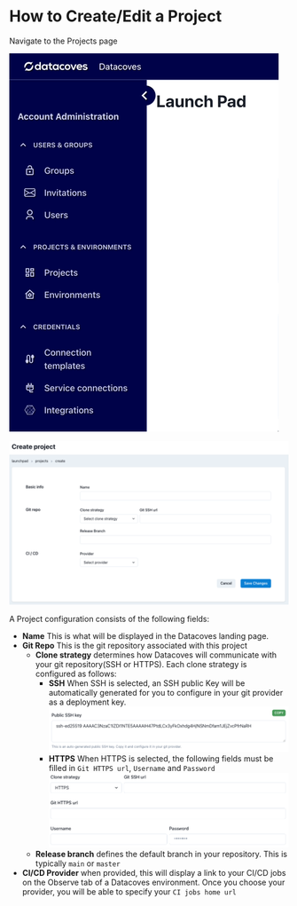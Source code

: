 # How to Create/Edit a Project
Navigate to the Projects page

![Projects Page](./assets/menu_projects.gif)

![Projects Create or Edit Page](./assets/projects_editnew_page.png)

A Project configuration consists of the following fields:
- **Name** This is what will be displayed in the Datacoves landing page.
- **Git Repo** This is the git repository associated with this project
    - **Clone strategy** determines how Datacoves will communicate with your git repository(SSH or HTTPS). Each clone strategy is configured as follows:
        - **SSH** When SSH is selected, an SSH public Key will be automatically generated for you to configure in your git provider as a deployment key.
        ![Repo SSH Key](./assets/projects_ssh_key.png)
        - **HTTPS** When HTTPS is selected, the following fields must be filled in `Git HTTPS url`, `Username` and `Password`
        ![Repo User Password Prompt](./assets/projects_https_data.png)
    - **Release branch** defines the default branch in your repository. This is typically `main` or `master`
- **CI/CD Provider** when provided, this will display a link to your CI/CD jobs on the Observe tab of a Datacoves environment. Once you choose your provider, you will be able to specify your `CI jobs home url`
